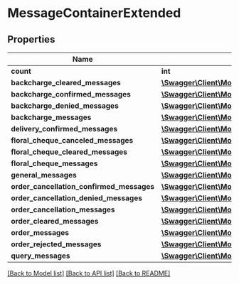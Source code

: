 # MessageContainerExtended

## Properties
Name | Type | Description | Notes
------------ | ------------- | ------------- | -------------
**count** | **int** |  | [optional] 
**backcharge_cleared_messages** | [**\Swagger\Client\Model\BackchargeClearedMessage[]**](BackchargeClearedMessage.md) |  | [optional] 
**backcharge_confirmed_messages** | [**\Swagger\Client\Model\BackchargeConfirmedMessage[]**](BackchargeConfirmedMessage.md) |  | [optional] 
**backcharge_denied_messages** | [**\Swagger\Client\Model\BackchargeDeniedMessage[]**](BackchargeDeniedMessage.md) |  | [optional] 
**backcharge_messages** | [**\Swagger\Client\Model\BackchargeMessage[]**](BackchargeMessage.md) |  | [optional] 
**delivery_confirmed_messages** | [**\Swagger\Client\Model\DeliveryConfirmedMessage[]**](DeliveryConfirmedMessage.md) |  | [optional] 
**floral_cheque_canceled_messages** | [**\Swagger\Client\Model\FloralChequeCanceledMessage[]**](FloralChequeCanceledMessage.md) |  | [optional] 
**floral_cheque_cleared_messages** | [**\Swagger\Client\Model\FloralChequeClearedMessage[]**](FloralChequeClearedMessage.md) |  | [optional] 
**floral_cheque_messages** | [**\Swagger\Client\Model\FloralChequeMessage[]**](FloralChequeMessage.md) |  | [optional] 
**general_messages** | [**\Swagger\Client\Model\GeneralMessage[]**](GeneralMessage.md) |  | [optional] 
**order_cancellation_confirmed_messages** | [**\Swagger\Client\Model\OrderCancellationConfirmedMessage[]**](OrderCancellationConfirmedMessage.md) |  | [optional] 
**order_cancellation_denied_messages** | [**\Swagger\Client\Model\OrderCancellationDeniedMessage[]**](OrderCancellationDeniedMessage.md) |  | [optional] 
**order_cancellation_messages** | [**\Swagger\Client\Model\OrderCancellationMessage[]**](OrderCancellationMessage.md) |  | [optional] 
**order_cleared_messages** | [**\Swagger\Client\Model\OrderClearedMessage[]**](OrderClearedMessage.md) |  | [optional] 
**order_messages** | [**\Swagger\Client\Model\OrderMessageWithProduct[]**](OrderMessageWithProduct.md) |  | [optional] 
**order_rejected_messages** | [**\Swagger\Client\Model\OrderRejectedMessage[]**](OrderRejectedMessage.md) |  | [optional] 
**query_messages** | [**\Swagger\Client\Model\QueryMessage[]**](QueryMessage.md) |  | [optional] 

[[Back to Model list]](../README.md#documentation-for-models) [[Back to API list]](../README.md#documentation-for-api-endpoints) [[Back to README]](../README.md)


